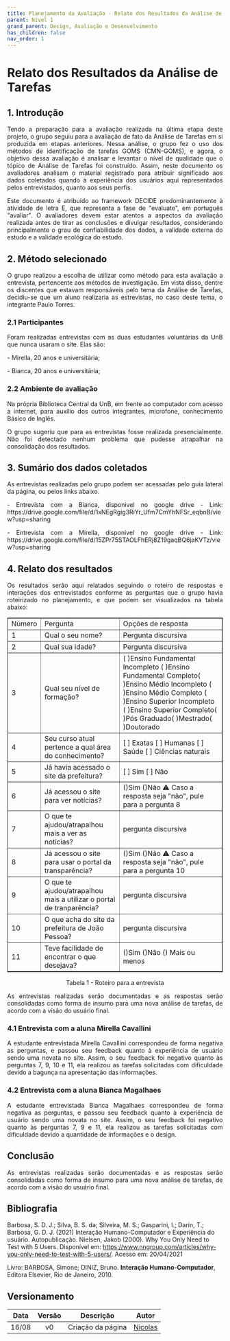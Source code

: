 ```yaml
---
title: Planejamento da Avaliação - Relato dos Resultados da Análise de Tarefas
parent: Nível 1
grand_parent: Design, Avaliação e Desenvolvimento
has_children: false
nav_order: 1
---
```


# Relato dos Resultados da Análise de Tarefas

## 1. Introdução

<p align = "justify"> Tendo a preparação para a avaliação realizada na última etapa deste projeto, o grupo seguiu para a avaliação de fato da Análise de Tarefas em si produzida em etapas anteriores. Nessa análise, o grupo fez o uso dos métodos de identificação de tarefas GOMS (CMN-GOMS), e agora, o objetivo dessa avaliação é analisar e levantar o nível de qualidade que o tópico de Análise de Tarefas foi construído. Assim, neste documento os avaliadores analisam o material registrado para atribuir significado aos dados coletados quando à experiência dos usuários aqui representados pelos entrevistados, quanto aos seus perfis. </p>

<p align = "justify"> Este documento é atribuído ao framework DECIDE predominantemente à atividade de letra E, que representa a fase de "evaluate", em português "avaliar". O avaliadores devem estar atentos a aspectos da avaliação realizada antes de tirar as conclusões e divulgar resultados, considerando principalmente o grau de confiabilidade dos dados, a validade externa do estudo e a validade ecológica do estudo. </p>

## 2. Método selecionado

<p align = "justify"> O grupo realizou a escolha de utilizar como método para esta avaliação a entrevista, pertencente aos métodos de investigação. Em vista disso, dentre os discentes que estavam responsáveis pelo tema da Análise de Tarefas, decidiu-se que um aluno realizaria as estrevistas, no caso deste tema, o integrante Paulo Torres.

### 2.1 Participantes

<p align = "justify"> Foram realizadas entrevistas com as duas estudantes voluntárias da UnB que nunca usaram o site. Elas são: </p>

<p align ="justify"> - Mirella, 20 anos e universitária; </p>
<p align ="justify"> - Bianca,  20 anos e universitária;</p>


### 2.2 Ambiente de avaliação

<p align = "justify"> Na própria Biblioteca Central da UnB, em frente ao computador com acesso a internet, para auxílio dos outros integrantes, microfone, conhecimento Básico de Inglês. </p>
<p align = "justify"> O grupo sugeriu que para as entrevistas fosse realizada presencialmente. Não foi detectado nenhum problema que pudesse atrapalhar na consolidação dos resultados. </p>

## 3. Sumário dos dados coletados

<p align = "justify"> As entrevistas realizadas pelo grupo podem ser acessadas pelo guia lateral da página, ou pelos links abaixo. </p>
<p align = "justify"> - Entrevista com a Bianca, disponivel no google drive - Link: https://drive.google.com/file/d/1xNEgRgig3RiYr_Ufm7CmYhNFSr_eqbnB/view?usp=sharing </p>
<p align = "justify"> - Entrevista com a Mirella, disponivel no google drive - Link: https://drive.google.com/file/d/15ZPr75STAOLFhERj8Z19gaqBQ6jaKVTz/view?usp=sharing </p>


## 4. Relato dos resultados

<p align = "justify"> Os resultados serão aqui relatados seguindo o roteiro de respostas e interações dos entrevistados conforme as perguntas que o grupo havia roteirizado no planejamento, e que podem ser visualizados na tabela abaixo: </p>

<table border="1">
    <tr>
        <td>Número</td>
        <td>Pergunta</td>
        <td>Opções de resposta</td>
    </tr>
    <tr>
        <td>1</td>
        <td>Qual o seu nome?</td>
        <td>Pergunta discursiva</td></td>
    </tr>
    <tr>
        <td>2</td>
        <td>Qual sua idade?</td>
        <td>Pergunta discursiva</td>
    </tr>
    <tr>
        <td>3</td>
        <td>Qual seu nível de formação?</td>
        <td>( )Ensino Fundamental Incompleto ( )Ensino Fundamental Completo( )Ensino Médio Incompleto ( )Ensino Médio Completo ( )Ensino Superior Incompleto 
        ( )Ensino Superior Completo( )Pós Graduado( )Mestrado( )Doutorado</td>
    </tr>
    <tr>
        <td>4</td>
        <td>Seu curso atual pertence a qual área do conhecimento?</td>
        <td>[ ] Exatas
[ ] Humanas
[ ] Saúde
[ ] Ciências naturais</td>
    </tr>
    <tr>
        <td>5</td>
        <td>Já havia acessado o site da prefeitura?</td>
        <td>[ ] Sim [ ] Não </td>
    </tr>
    <tr>
        <td>6</td>
       <td>Já acessou o site para ver notícias?</td>
        <td>	()Sim
()Não
⚠️ Caso a resposta seja "não", pule para a pergunta 8</td>
    </tr>
    <tr>
        <td>7</td>
       <td>O que te ajudou/atrapalhou mais a ver as notícias?</td>
        <td>pergunta discursiva</td>
    </tr>
    <tr>
        <td>8</td>
       <td>Já acessou o site para usar o portal da transparência?</td>
        <td>()Sim
()Não
⚠️ Caso a resposta seja "não", pule para a pergunta 10</td>
    </tr>
    <tr>
        <td>9</td>
       <td>O que te ajudou/atrapalhou mais a utilizar o portal de tranparência?</td>
        <td>pergunta discursiva</td>
    </tr>
    <tr>
        <td>10</td>
       <td>O que acha do site da prefeitura de João Pessoa?</td>
        <td>pergunta discursiva</td>
    </tr>
    <tr>
        <td>11</td>
       <td>Teve facilidade de encontrar o que desejava?</td>
        <td>()Sim
()Não
() Mais ou menos</td>
    </tr>
</table>

<p align = "center">Tabela 1 - Roteiro para a entrevista </p>

<p align = "justify"> As entrevistas realizadas serão documentadas e as respostas serão consolidadas como forma de insumo para uma nova análise de tarefas, de acordo com a visão do usuário final. </p>

### 4.1 Entrevista com a aluna Mirella Cavallini

<p align = "justify"> A estudante entrevistada Mirella Cavallini correspondeu de forma negativa as perguntas, e passou seu feedback quanto à experiência de usuário sendo uma novata no site. Assim, o seu feedback foi negativo quanto às perguntas 7, 9, 10 e 11, ela realizou as tarefas solicitadas com dificuldade devido a bagunça na apresentação das informações. </p>

### 4.2 Entrevista com a aluna Bianca Magalhaes

<p align = "justify"> A estudante entrevistada Bianca Magalhaes correspondeu de forma negativa as perguntas, e passou seu feedback quanto à experiência de usuário sendo uma novata no site. Assim, o seu feedback foi negativo quanto às perguntas 7, 9 e 11, ela realizou as tarefas solicitadas com dificuldade devido a quantidade de informações e o design. </p>

## Conclusão

<p align = "justify"> As entrevistas realizadas serão documentadas e as respostas serão consolidadas como forma de insumo para uma nova análise de tarefas, de acordo com a visão do usuário final. </p>

## Bibliografia

Barbosa, S. D. J.; Silva, B. S. da; Silveira, M. S.; Gasparini, I.; Darin, T.; Barbosa, G. D. J. (2021) Interação Humano-Computador e Experiência do usuário. Autopublicação. Nielsen, Jakob (2000). Why You Only Need to Test with 5 Users. Disponível em: https://www.nngroup.com/articles/why-you-only-need-to-test-with-5-users/. Acesso em: 20/04/2021

Livro: BARBOSA, Simone; DINIZ, Bruno. **Interação Humano-Computador**, Editora Elsevier, Rio de Janeiro, 2010.

## Versionamento
 
| Data  | Versão |      Descrição       |                     Autor                     |
| :---: | :----: | :------------------: | :-------------------------------------------: |
| 16/08 |   v0   |  Criação da página   | [Nicolas](https://github.com/Nicolas-Roberto) |

